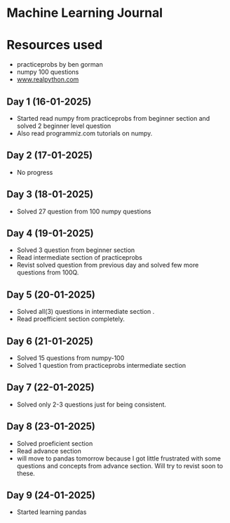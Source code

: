 # Machine Learning Journal

# Resources used

- practiceprobs by ben gorman
- numpy 100 questions
- www.realpython.com

## Day 1 (16-01-2025)

- Started read numpy from practiceprobs from beginner section and solved 2 beginner level question
- Also read programmiz.com tutorials on numpy.

## Day 2 (17-01-2025)

- No progress

## Day 3 (18-01-2025)

- Solved 27 question from 100 numpy questions

## Day 4 (19-01-2025)

- Solved 3 question from beginner section
- Read intermediate section of practiceprobs
- Revist solved question from previous day and solved few more questions from 100Q.

## Day 5 (20-01-2025)

- Solved all(3) questions in intermediate section .
- Read proefficient section completely.

## Day 6 (21-01-2025)

- Solved 15 questions from numpy-100
- Solved 1 question from practiceprobs intermediate section

## Day 7 (22-01-2025)

- Solved only 2-3 questions just for being consistent.

## Day 8 (23-01-2025)

- Solved proeficient section
- Read advance section
- will move to pandas tomorrow because I got little frustrated with some questions and concepts from advance section. Will try to revist soon to these.

## Day 9 (24-01-2025)

- Started learning pandas
